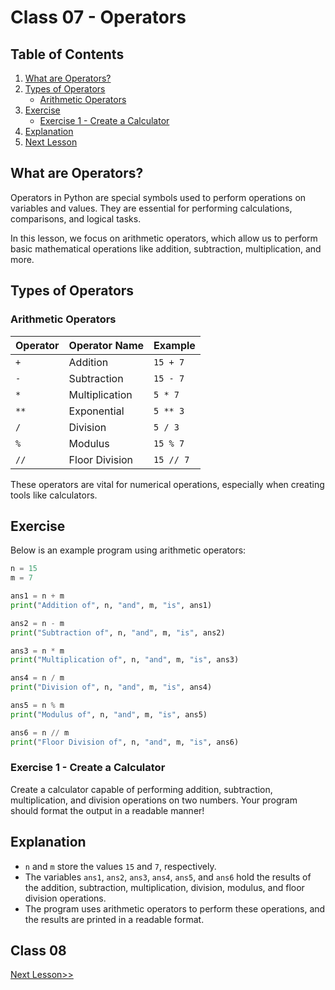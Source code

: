 # Class 07 - Operators

## Table of Contents
1. [What are Operators?](#what-are-operators)
2. [Types of Operators](#types-of-operators)
    - [Arithmetic Operators](#arithmetic-operators)
3. [Exercise](#exercise)
    - [Exercise 1 - Create a Calculator](#exercise-1-create-a-calculator)
4. [Explanation](#explanation)
5. [Next Lesson](#next-lesson)

## What are Operators?
Operators in Python are special symbols used to perform operations on variables and values. They are essential for performing calculations, comparisons, and logical tasks.

In this lesson, we focus on arithmetic operators, which allow us to perform basic mathematical operations like addition, subtraction, multiplication, and more.

## Types of Operators

### Arithmetic Operators

|   Operator  | Operator Name      | Example          |
|-------------|--------------------|------------------|
| `+`         | Addition            | `15 + 7`         |
| `-`         | Subtraction         | `15 - 7`         |
| `*`         | Multiplication      | `5 * 7`          |
| `**`        | Exponential         | `5 ** 3`         |
| `/`         | Division            | `5 / 3`          |
| `%`         | Modulus             | `15 % 7`         |
| `//`        | Floor Division      | `15 // 7`        |

These operators are vital for numerical operations, especially when creating tools like calculators.

## Exercise

Below is an example program using arithmetic operators:

```python
n = 15
m = 7

ans1 = n + m
print("Addition of", n, "and", m, "is", ans1)

ans2 = n - m
print("Subtraction of", n, "and", m, "is", ans2)

ans3 = n * m
print("Multiplication of", n, "and", m, "is", ans3)

ans4 = n / m
print("Division of", n, "and", m, "is", ans4)

ans5 = n % m
print("Modulus of", n, "and", m, "is", ans5)

ans6 = n // m
print("Floor Division of", n, "and", m, "is", ans6)
```

### Exercise 1 - Create a Calculator
Create a calculator capable of performing addition, subtraction, multiplication, and division operations on two numbers. Your program should format the output in a readable manner!

## Explanation
- `n` and `m` store the values `15` and `7`, respectively.
- The variables `ans1`, `ans2`, `ans3`, `ans4`, `ans5`, and `ans6` hold the results of the addition, subtraction, multiplication, division, modulus, and floor division operations.
- The program uses arithmetic operators to perform these operations, and the results are printed in a readable format.

## Class 08
[Next Lesson>>](https://github.com/EngineerAbdulQadir/Learning-Python-Programming-Language/blob/main/Class%2008/Readme.md)